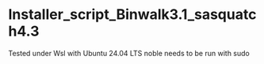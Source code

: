 # Installer_script_Binwalk3.1_sasquatch4.3
Tested under Wsl with Ubuntu 24.04 LTS noble
needs to be run with sudo
